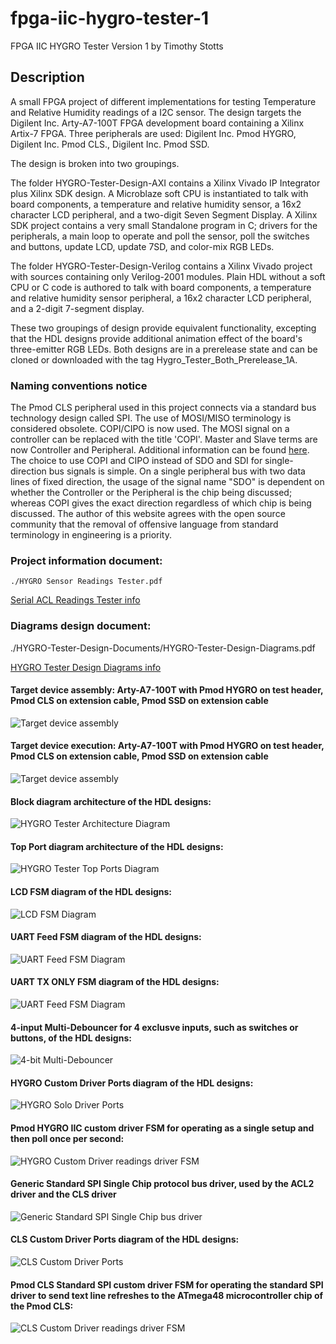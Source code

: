 # fpga-iic-hygro-tester-1

FPGA IIC HYGRO Tester Version 1
by Timothy Stotts


## Description
A small FPGA project of different implementations for testing Temperature and Relative Humidity
readings of a I2C sensor.
The design targets the Digilent Inc. Arty-A7-100T FPGA development board containing a Xilinx Artix-7 FPGA.
Three peripherals are used: Digilent Inc. Pmod HYGRO, Digilent Inc. Pmod CLS., Digilent Inc. Pmod SSD.

The design is broken into two groupings.

The folder HYGRO-Tester-Design-AXI contains a Xilinx Vivado IP Integrator plus
Xilinx SDK design. A Microblaze soft CPU is instantiated to talk with board components,
a temperature and relative humidity sensor,
a 16x2 character LCD peripheral,
and a two-digit Seven Segment Display.
A Xilinx SDK project contains a very small Standalone program in C; drivers
for the peripherals, a main loop to operate and poll the sensor,
poll the switches and buttons,
update LCD, update 7SD, and color-mix RGB LEDs.

The folder HYGRO-Tester-Design-Verilog contains a Xilinx Vivado project with sources
containing only Verilog-2001 modules. Plain HDL without a soft CPU or C code is authored to
talk with board components,
a temperature and relative humidity sensor peripheral,
a 16x2 character LCD peripheral,
and a 2-digit 7-segment display.

These two groupings of design provide equivalent functionality, excepting that the HDL designs provide
additional animation effect of the board's three-emitter RGB LEDs. Both designs are in a prerelease
state and can be cloned or downloaded with the tag Hygro_Tester_Both_Prerelease_1A.

### Naming conventions notice
The Pmod CLS peripheral used in this project connects via a standard bus technology design called SPI.
The use of MOSI/MISO terminology is considered obsolete. COPI/CIPO is now used. The MOSI signal on a
controller can be replaced with the title 'COPI'. Master and Slave terms are now Controller and Peripheral.
Additional information can be found [here](https://www.oshwa.org/a-resolution-to-redefine-spi-signal-names).
The choice to use COPI and CIPO instead of SDO and SDI for single-direction bus signals is simple.
On a single peripheral bus with two data lines of fixed direction, the usage of the signal name
"SDO" is dependent on whether the Controller or the Peripheral is the chip being discussed;
whereas COPI gives the exact direction regardless of which chip is being discussed. The author
of this website agrees with the open source community that the removal of offensive language from
standard terminology in engineering is a priority.

### Project information document:
```
./HYGRO Sensor Readings Tester.pdf
```

[Serial ACL Readings Tester info](https://github.com/timothystotts/fpga-iic-hygro-tester-1/blob/master/HYGRO%20Sensor%20Readings%20Tester.pdf)

### Diagrams design document:

./HYGRO-Tester-Design-Documents/HYGRO-Tester-Design-Diagrams.pdf

[HYGRO Tester Design Diagrams info](https://github.com/timothystotts/fpga-iic-hygro-tester-1/blob/master/HYGRO-Tester-Design-Documents/HYGRO-Tester-Design-Diagrams.pdf)

#### Target device assembly: Arty-A7-100T with Pmod HYGRO on test header, Pmod CLS on extension cable, Pmod SSD on extension cable
![Target device assembly](https://github.com/timothystotts/fpga-iic-hygro-tester-1/blob/master/HYGRO-Tester-Design-Documents/img_iic-hygro-tester-assembled-20200910_145526433.jpg)

#### Target device execution: Arty-A7-100T with Pmod HYGRO on test header, Pmod CLS on extension cable, Pmod SSD on extension cable
![Target device assembly](https://github.com/timothystotts/fpga-iic-hygro-tester-1/blob/master/HYGRO-Tester-Design-Documents/img_iic-hygro-tester-executing-a-20200910_145459654.jpg)

#### Block diagram architecture of the HDL designs:
![HYGRO Tester Architecture Diagram](https://github.com/timothystotts/fpga-iic-hygro-tester-1/blob/master/HYGRO-Tester-Design-Documents/HYGRO-Tester-Design-Diagrams-Architecture%201.svg)

#### Top Port diagram architecture of the HDL designs:
![HYGRO Tester Top Ports Diagram](https://github.com/timothystotts/fpga-iic-hygro-tester-1/blob/master/HYGRO-Tester-Design-Documents/HYGRO-Tester-Design-Diagrams-Top-Ports.svg)

#### LCD FSM diagram of the HDL designs:
![LCD FSM Diagram](https://github.com/timothystotts/fpga-iic-hygro-tester-1/blob/master/HYGRO-Tester-Design-Documents/HYGRO-Tester-Design-Diagrams-LCD-FSM.svg)

#### UART Feed FSM diagram of the HDL designs:
![UART Feed FSM Diagram](https://github.com/timothystotts/fpga-iic-hygro-tester-1/blob/master/HYGRO-Tester-Design-Documents/HYGRO-Tester-Design-Diagrams-UARTfeed.svg)

#### UART TX ONLY FSM diagram of the HDL designs:
![UART Feed FSM Diagram](https://github.com/timothystotts/fpga-iic-hygro-tester-1/blob/master/HYGRO-Tester-Design-Documents/HYGRO-Tester-Design-Diagrams-UART-Tx-FSM.svg)

#### 4-input Multi-Debouncer for 4 exclusve inputs, such as switches or buttons, of the HDL designs:
![4-bit Multi-Debouncer](https://github.com/timothystotts/fpga-iic-hygro-tester-1/blob/master/HYGRO-Tester-Design-Documents/HYGRO-Tester-Design-Diagrams-multi-debounce.svg)

#### HYGRO Custom Driver Ports diagram of the HDL designs:
![HYGRO Solo Driver Ports](https://github.com/timothystotts/fpga-iic-hygro-tester-1/blob/master/HYGRO-Tester-Design-Documents/HYGRO-Tester-Design-Diagrams-HYGRO-Ports.svg)

#### Pmod HYGRO IIC custom driver FSM for operating as a single setup and then poll once per second:
![HYGRO Custom Driver readings driver FSM](https://github.com/timothystotts/fpga-iic-hygro-tester-1/blob/master/HYGRO-Tester-Design-Documents/HYGRO-Tester-Design-Diagrams-HYGRO%20FSM.svg)

#### Generic Standard SPI Single Chip protocol bus driver, used by the ACL2 driver and the CLS driver
![Generic Standard SPI Single Chip bus driver](https://github.com/timothystotts/fpga-iic-hygro-tester-1/blob/master/HYGRO-Tester-Design-Documents/HYGRO-Tester-Design-Diagrams-SPI-generic-FSM.svg)

#### CLS Custom Driver Ports diagram of the HDL designs:
![CLS Custom Driver Ports](https://github.com/timothystotts/fpga-iic-hygro-tester-1/blob/master/HYGRO-Tester-Design-Documents/HYGRO-Tester-Design-Diagrams-CLS-ports.svg)

#### Pmod CLS Standard SPI custom driver FSM for operating the standard SPI driver to send text line refreshes to the ATmega48 microcontroller chip of the Pmod CLS:
![CLS Custom Driver readings driver FSM](https://github.com/timothystotts/fpga-iic-hygro-tester-1/blob/master/HYGRO-Tester-Design-Documents/HYGRO-Tester-Design-Diagrams-CLS-driver-FSM.svg)
